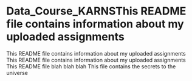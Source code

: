# Data_Course_KARNSThis README file contains information about my uploaded assignments
This README file contains information about my uploaded assignments
This README file contains information about my uploaded assignments
This README file blah blah blah
This file contains the secrets to the universe
